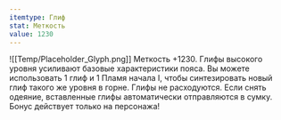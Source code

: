 ```yaml
---
itemtype: Глиф
stat: Меткость 
value: 1230
---
```

![[Temp/Placeholder_Glyph.png]]
Меткость +1230. Глифы высокого уровня усиливают базовые характеристики пояса. Вы можете использовать 1 глиф и 1 Пламя начала I, чтобы синтезировать новый глиф такого же уровня в горне. Глифы не расходуются. Если снять одеяние, вставленные глифы автоматически отправляются в сумку. Бонус действует только на персонажа!
